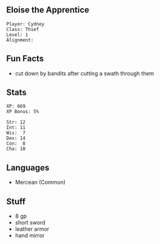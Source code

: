 
## Eloise the Apprentice

    Player: Cydney
    Class: Thief
    Level: 1
    Alignment: 

## Fun Facts

* cut down by bandits after cutting a swath through them

## Stats

    XP: 669
    XP Bonus: 5%

    Str: 12
    Int: 11
    Wis:  7
    Dex: 14
    Con:  8
    Cha: 10

## Languages

- Mercean (Common)

## Stuff

* 8 gp
* short sword
* leather armor
* hand mirror
